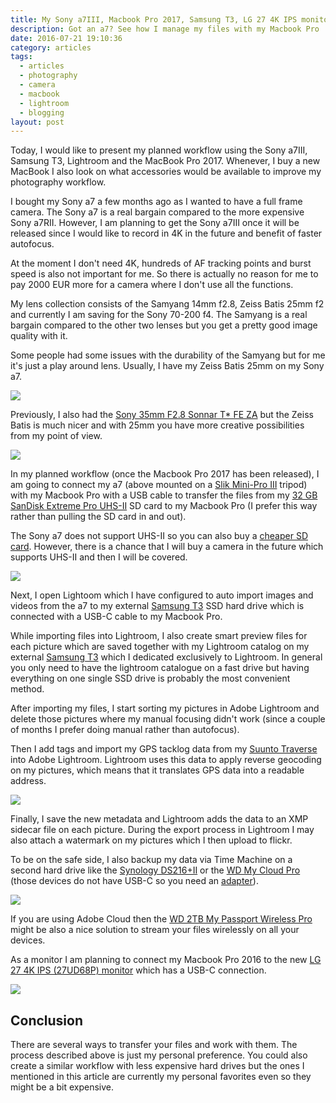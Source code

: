 ```yaml
---
title: My Sony a7III, Macbook Pro 2017, Samsung T3, LG 27 4K IPS monitor and Lightroom workflow
description: Got an a7? See how I manage my files with my Macbook Pro
date: 2016-07-21 19:10:36
category: articles
tags:
  - articles
  - photography
  - camera
  - macbook
  - lightroom
  - blogging
layout: post
---
```


Today, I would like to present my planned workflow using the Sony a7III, Samsung T3, Lightroom and the MacBook Pro 2017. Whenever, I buy a new MacBook I also look on what accessories would be available to improve my photography workflow.

<div id="amzn-assoc-ad-b19f81e5-83e5-4277-9483-1720fa30ebe2"></div><script async src="//z-na.amazon-adsystem.com/widgets/onejs?MarketPlace=US&adInstanceId=b19f81e5-83e5-4277-9483-1720fa30ebe2"></script>

I bought my Sony a7 a few months ago as I wanted to have a full frame camera. The Sony a7 is a real bargain compared to the more expensive Sony a7RII. However, I am planning to get the Sony a7III once it will be released since I would like to record in 4K in the future and benefit of faster autofocus.

At the moment I don't need 4K, hundreds of AF tracking points and burst speed is also not important for me. So there is actually no reason for me to pay 2000 EUR more for a camera where I don't use all the functions.

My lens collection consists of the Samyang 14mm f2.8, Zeiss Batis 25mm f2 and currently I am saving for the Sony 70-200 f4. The Samyang is a real bargain compared to the other two lenses but you get a pretty good image quality with it.

Some people had some issues with the durability of the Samyang but for me it's just a play around lens. Usually, I have my Zeiss Batis 25mm on my Sony a7.

<!--more-->

<a href="https://www.amazon.com/gp/product/B00IAOS4Y2/ref=as_li_tl?ie=UTF8&camp=1789&creative=9325&creativeASIN=B00IAOS4Y2&linkCode=as2&tag=hikeve-20&linkId=0d8c73ea2c73fcb91754f80976da6906" rel="nofollow"><img border="0" src="//ws-na.amazon-adsystem.com/widgets/q?_encoding=UTF8&MarketPlace=US&ASIN=B00IAOS4Y2&ServiceVersion=20070822&ID=AsinImage&WS=1&Format=_SL250_&tag=hikeve-20" ></a><img src="//ir-na.amazon-adsystem.com/e/ir?t=hikeve-20&l=am2&o=1&a=B00IAOS4Y2" width="1" height="1" border="0" alt="" style="border:none !important; margin:0px !important;" />

Previously, I also had the <a href="http://amzn.to/1widRB9" rel="nofollow">Sony 35mm F2.8 Sonnar T* FE ZA</a> but the Zeiss Batis is much nicer and with 25mm you have more creative possibilities from my point of view.

<a href="https://www.amazon.com/gp/product/B00ITCHY50/ref=as_li_tl?ie=UTF8&camp=1789&creative=9325&creativeASIN=B00ITCHY50&linkCode=as2&tag=hikeve-20&linkId=a7a63b540fff6a4c959c6a4a5713f093"><img border="0" src="//ws-na.amazon-adsystem.com/widgets/q?_encoding=UTF8&MarketPlace=US&ASIN=B00ITCHY50&ServiceVersion=20070822&ID=AsinImage&WS=1&Format=_SL250_&tag=hikeve-20" ></a><img src="//ir-na.amazon-adsystem.com/e/ir?t=hikeve-20&l=am2&o=1&a=B00ITCHY50" width="1" height="1" border="0" alt="" style="border:none !important; margin:0px !important;" />

In my planned workflow (once the Macbook Pro 2017 has been released), I am going to connect my a7 (above mounted on a <a href="http://amzn.to/1vIdMYC" rel="nofollow">Slik Mini-Pro III</a> tripod) with my Macbook Pro with a USB cable to transfer the files from my <a href="http://amzn.to/2eaj3bq" rel="nofollow">32 GB SanDisk Extreme Pro UHS-II</a> SD card to my Macbook Pro (I prefer this way rather than pulling the SD card in and out).

The Sony a7 does not support UHS-II so you can also buy a <a href="http://amzn.to/2dFvf1Y" rel="nofollow">cheaper SD card</a>. However, there is a chance that I will buy a camera in the future which supports UHS-II and then I will be covered.

<a href="https://www.amazon.com/gp/product/B01AVF6UO8/ref=as_li_tl?ie=UTF8&camp=1789&creative=9325&creativeASIN=B01AVF6UO8&linkCode=as2&tag=hikeve-20&linkId=4f68bf1fe6d9e887166bb42ce103a7a8"><img border="0" src="//ws-na.amazon-adsystem.com/widgets/q?_encoding=UTF8&MarketPlace=US&ASIN=B01AVF6UO8&ServiceVersion=20070822&ID=AsinImage&WS=1&Format=_SL250_&tag=hikeve-20" ></a><img src="//ir-na.amazon-adsystem.com/e/ir?t=hikeve-20&l=am2&o=1&a=B01AVF6UO8" width="1" height="1" border="0" alt="" style="border:none !important; margin:0px !important;" />

Next, I open Lightoom which I have configured to auto import images and videos from the a7 to my external <a href="http://amzn.to/2dFw5vv" rel="nofollow">Samsung T3</a> SSD hard drive which is connected with a USB-C cable to my Macbook Pro.

While importing files into Lightroom, I also create smart preview files for each picture which are saved together with my Lightroom catalog on my external <a href="http://amzn.to/2e5l0Cd" rel="nofollow">Samsung T3</a> which I dedicated exclusively to Lightroom. In general you only need to have the lightroom catalogue on a fast drive but having everything on one single SSD drive is probably the most convenient method.

After importing my files, I start sorting my pictures in Adobe Lightroom and delete those pictures where my manual focusing didn't work (since a couple of months I prefer doing manual rather than autofocus).

Then I add tags and import my GPS tacklog data from my <a href="http://amzn.to/2e5ms7L" rel="nofollow">Suunto Traverse</a> into Adobe Lightroom. Lightroom uses this data to apply reverse geocoding on my pictures, which means that it translates GPS data into a readable address.

<a href="https://www.amazon.com/gp/product/B01GLRX7OQ/ref=as_li_tl?ie=UTF8&camp=1789&creative=9325&creativeASIN=B01GLRX7OQ&linkCode=as2&tag=hikeve-20&linkId=ae9e42e054e60bcbb771b8649f320e97" rel="nofollow"><img border="0" src="//ws-na.amazon-adsystem.com/widgets/q?_encoding=UTF8&MarketPlace=US&ASIN=B01GLRX7OQ&ServiceVersion=20070822&ID=AsinImage&WS=1&Format=_SL250_&tag=hikeve-20" ></a><img src="//ir-na.amazon-adsystem.com/e/ir?t=hikeve-20&l=am2&o=1&a=B01GLRX7OQ" width="1" height="1" border="0" alt="" style="border:none !important; margin:0px !important;" />

Finally, I save the new metadata and Lightroom adds the data to an XMP sidecar file on each picture. During the export process in Lightroom I may also attach a watermark on my pictures which I then upload to flickr.

To be on the safe side, I also backup my data via Time Machine on a second hard drive like the <a href="http://amzn.to/2eacWng" rel="nofollow">Synology DS216+II</a> or the <a href="http://amzn.to/2dgPsu7" rel="nofollow">WD My Cloud Pro</a> (those devices do not have USB-C so you need an <a href="http://amzn.to/2e5nLDl" rel="nofollow">adapter</a>).

<a href="https://www.amazon.com/gp/product/B01F5LVTPS/ref=as_li_tl?ie=UTF8&camp=1789&creative=9325&creativeASIN=B01F5LVTPS&linkCode=as2&tag=hikeve-20&linkId=1bc14a3257f137758e1afaedf09a94cd" rel="nofollow"><img border="0" src="//ws-na.amazon-adsystem.com/widgets/q?_encoding=UTF8&MarketPlace=US&ASIN=B01F5LVTPS&ServiceVersion=20070822&ID=AsinImage&WS=1&Format=_SL250_&tag=hikeve-20"></a><img src="//ir-na.amazon-adsystem.com/e/ir?t=hikeve-20&l=am2&o=1&a=B01F5LVTPS" width="1" height="1" border="0" alt="" style="border:none !important; margin:0px !important;" />

If you are using Adobe Cloud then the <a href="http://amzn.to/2e5mRqy" rel="nofollow">
WD 2TB My Passport Wireless Pro</a> might be also a nice solution to stream your files wirelessly on all your devices.

As a monitor I am planning to connect my Macbook Pro 2016 to the new <a href="http://amzn.to/2dIi1S1" rel="nofollow">LG 27 4K IPS (27UD68P) monitor</a> which has a USB-C connection.

<a href="https://www.amazon.com/gp/product/B01CDYB0QS/ref=as_li_tl?ie=UTF8&camp=1789&creative=9325&creativeASIN=B01CDYB0QS&linkCode=as2&tag=hikeve-20&linkId=7375cf6ca195b2d5a8bd8ad498ea0baf" rel="nofollow"><img border="0" src="//ws-na.amazon-adsystem.com/widgets/q?_encoding=UTF8&MarketPlace=US&ASIN=B01CDYB0QS&ServiceVersion=20070822&ID=AsinImage&WS=1&Format=_SL250_&tag=hikeve-20" ></a><img src="//ir-na.amazon-adsystem.com/e/ir?t=hikeve-20&l=am2&o=1&a=B01CDYB0QS" width="1" height="1" border="0" alt="" style="border:none !important; margin:0px !important;" />

## Conclusion
There are several ways to transfer your files and work with them. The process described above is just my personal preference. You could also create a similar workflow with less expensive hard drives but the ones I mentioned in this article are currently my personal favorites even so they might be a bit expensive.

<br>
<script src="//z-na.amazon-adsystem.com/widgets/onejs?MarketPlace=US&adInstanceId=cc781bfd-577f-4efb-9da6-75cb9fc7d1c2"></script>
